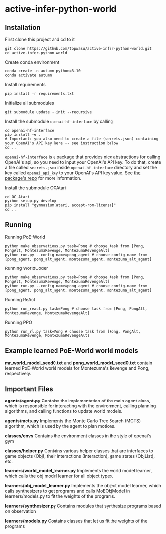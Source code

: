 # active-infer-python-world

## Installation

First clone this project and cd to it 
```
git clone https://github.com/topwasu/active-infer-python-world.git
cd active-infer-python-world
```

Create conda environment 
```
conda create -n autumn python=3.10
conda activate autumn
```

Install requirements 
```
pip install -r requirements.txt
```

Initialize all submodules 
```
git submodule update --init --recursive
```

Install the submodule `openai-hf-interface` by calling 
```
cd openai-hf-interface
pip install -e .
# Important: you also need to create a file (secrets.json) containing your OpenAI's API key here -- see instruction below
cd ..
```
`openai-hf-interface` is a package that provides nice abstractions for calling OpenAI's api, so you need to input your OpenAI's API key. To do that, create a file called `secrets.json` inside `openai-hf-interface` directory and set the key called `openai_api_key` to your OpenAI's API key value. See [the package's repo](https://github.com/topwasu/openai-hf-interface) for more information.

Install the submodule OCAtari
```
cd OC_Atari
python setup.py develop 
pip install "gymnasium[atari, accept-rom-license]"
cd ..
```

## Running

Running PoE-World
```
python make_observations.py task=Pong # choose task from [Pong, PongAlt, MontezumaRevenge, MontezumaRevengeAlt]
python run.py --config-name=pong_agent # choose config-name from [pong_agent, pong_alt_agent, montezuma_agent, montezuma_alt_agent]
```

Running WorldCoder
```
python make_observations.py task=Pong # choose task from [Pong, PongAlt, MontezumaRevenge, MontezumaRevengeAlt]
python run.py --config-name=pong_agent # choose config-name from [pong_agent, pong_alt_agent, montezuma_agent, montezuma_alt_agent]
```

Running ReAct
```
python run_react.py task=Pong # choose task from [Pong, PongAlt, MontezumaRevenge, MontezumaRevengeAlt]
```

Running PPO
```
python run_rl.py task=Pong # choose task from [Pong, PongAlt, MontezumaRevenge, MontezumaRevengeAlt]
```

## Example learned PoE-World world models

**mr_world_model_seed0.txt** and **pong_world_model_seed0.txt** contain learned PoE-World world models for Montezuma's Revenge and Pong, respectively.

## Important Files

**agents/agent.py**
Contains the implementation of the main agent class, which is responsible for interacting with the environment, calling planning algorithms, and calling functions to update world models.

**agents/mcts.py**
Implements the Monte Carlo Tree Search (MCTS) algorithm, which is used by the agent to plan motions.

**classes/envs**
Contains the environment classes in the style of openai's gym

**classes/helper.py**
Contains various helper classes that are interfaces to game objects (Obj), their interactions (Interaction), game states (ObjList), etc.

**learners/world_model_learner.py**
Implements the world model learner, which calls the obj model learner for all object types.

**learners/obj_model_learner.py**
Implements the object model learner, which calls synthesizers to get programs and calls MoEObjModel in learners/models.py to fit the weights of the programs.

**learners/synthesizer.py**
Contains modules that synthesize programs based on observation

**learners/models.py**
Contains classes that let us fit the weights of the programs
